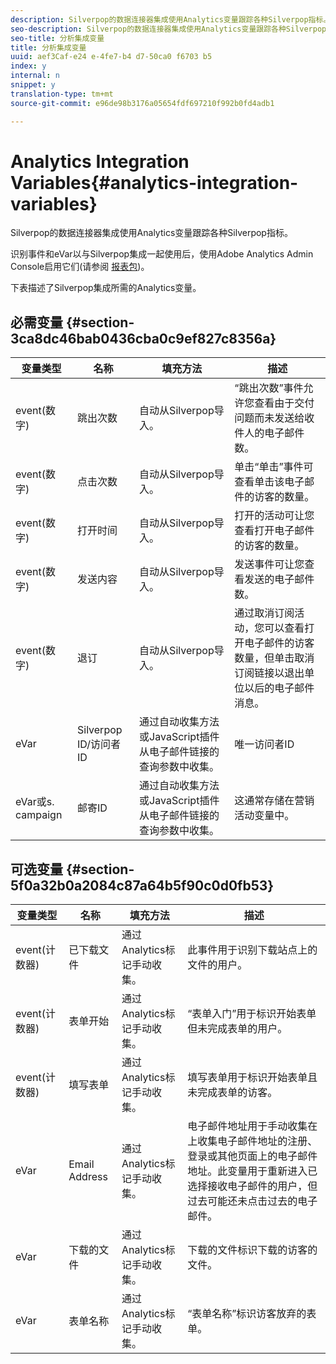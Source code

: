 ```yaml
---
description: Silverpop的数据连接器集成使用Analytics变量跟踪各种Silverpop指标。
seo-description: Silverpop的数据连接器集成使用Analytics变量跟踪各种Silverpop指标。
seo-title: 分析集成变量
title: 分析集成变量
uuid: aef3Caf-e24 e-4fe7-b4 d7-50ca0 f6703 b5
index: y
internal: n
snippet: y
translation-type: tm+mt
source-git-commit: e96de98b3176a05654fdf697210f992b0fd4adb1

---
```



# Analytics Integration Variables{#analytics-integration-variables}

Silverpop的数据连接器集成使用Analytics变量跟踪各种Silverpop指标。

识别事件和eVar以与Silverpop集成一起使用后，使用Adobe Analytics Admin Console启用它们(请参阅 [报表包](http://microsite.omniture.com/t2/help/en_US/reference/index.html?f=report_suites_admin))。

下表描述了Silverpop集成所需的Analytics变量。

## 必需变量 {#section-3ca8dc46bab0436cba0c9ef827c8356a}

| 变量类型 | 名称 | 填充方法 | 描述 |
|---|---|---|---|
| event(数字) | 跳出次数 | 自动从Silverpop导入。 | “跳出次数”事件允许您查看由于交付问题而未发送给收件人的电子邮件数。 |
| event(数字) | 点击次数 | 自动从Silverpop导入。 | 单击“单击”事件可查看单击该电子邮件的访客的数量。 |
| event(数字) | 打开时间 | 自动从Silverpop导入。 | 打开的活动可让您查看打开电子邮件的访客的数量。 |
| event(数字) | 发送内容 | 自动从Silverpop导入。 | 发送事件可让您查看发送的电子邮件数。 |
| event(数字) | 退订 | 自动从Silverpop导入。 | 通过取消订阅活动，您可以查看打开电子邮件的访客数量，但单击取消订阅链接以退出单位以后的电子邮件消息。 |
| eVar | Silverpop ID/访问者ID | 通过自动收集方法或JavaScript插件从电子邮件链接的查询参数中收集。 | 唯一访问者ID |
| eVar或s. campaign | 邮寄ID | 通过自动收集方法或JavaScript插件从电子邮件链接的查询参数中收集。 | 这通常存储在营销活动变量中。 |

## 可选变量 {#section-5f0a32b0a2084c87a64b5f90c0d0fb53}

| 变量类型 | 名称 | 填充方法 | 描述 |
|---|---|---|---|
| event(计数器) | 已下载文件 | 通过Analytics标记手动收集。 | 此事件用于识别下载站点上的文件的用户。 |
| event(计数器) | 表单开始 | 通过Analytics标记手动收集。 | “表单入门”用于标识开始表单但未完成表单的用户。 |
| event(计数器) | 填写表单 | 通过Analytics标记手动收集。 | 填写表单用于标识开始表单且未完成表单的访客。 |
| eVar | Email Address | 通过Analytics标记手动收集。 | 电子邮件地址用于手动收集在上收集电子邮件地址的注册、登录或其他页面上的电子邮件地址。此变量用于重新进入已选择接收电子邮件的用户，但过去可能还未点击过去的电子邮件。 |
| eVar | 下载的文件 | 通过Analytics标记手动收集。 | 下载的文件标识下载的访客的文件。 |
| eVar | 表单名称 | 通过Analytics标记手动收集。 | “表单名称”标识访客放弃的表单。 |

